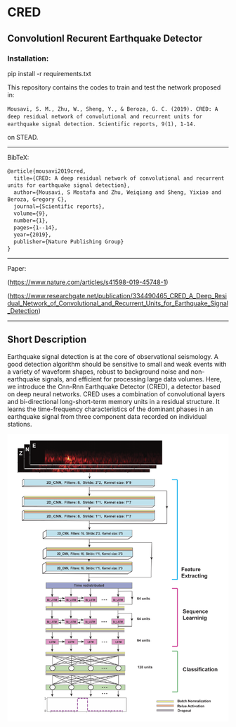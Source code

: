 # CRED
## Convolutionl Recurent Earthquake Detector

### Installation:

   pip install -r requirements.txt
   
   
This repository contains the codes to train and test the network proposed in: 

`Mousavi, S. M., Zhu, W., Sheng, Y., & Beroza, G. C. (2019). CRED: A deep residual network of convolutional and recurrent units for earthquake signal detection. Scientific reports, 9(1), 1-14.`

on STEAD.
      
 ------------------------------------------- 
     
   BibTeX:
   
    @article{mousavi2019cred,
      title={CRED: A deep residual network of convolutional and recurrent units for earthquake signal detection},
      author={Mousavi, S Mostafa and Zhu, Weiqiang and Sheng, Yixiao and Beroza, Gregory C},
      journal={Scientific reports},
      volume={9},
      number={1},
      pages={1--14},
      year={2019},
      publisher={Nature Publishing Group}
    }

------------------------------------------- 

Paper: 

(https://www.nature.com/articles/s41598-019-45748-1)

(https://www.researchgate.net/publication/334490465_CRED_A_Deep_Residual_Network_of_Convolutional_and_Recurrent_Units_for_Earthquake_Signal_Detection)

------------------------------------------- 

## Short Description
Earthquake signal detection is at the core of observational seismology. A good detection algorithm should be sensitive to small and weak events with a variety of waveform shapes, robust to background noise and non-earthquake signals, and efficient for processing large data volumes. Here, we introduce the Cnn-Rnn Earthquake Detector (CRED), a detector based on deep neural networks. CRED uses a combination of convolutional layers and bi-directional long-short-term memory units in a residual structure. It learns the time-frequency characteristics of the dominant phases in an earthquake signal from three component data recorded on individual stations. 

![Network used for the discrimination](FIG_5.png)



   


